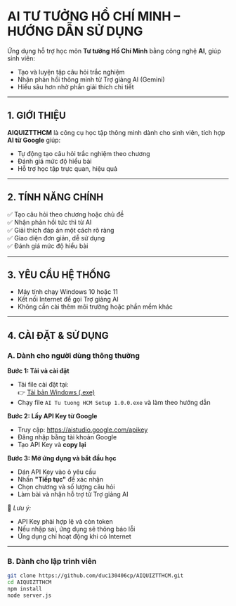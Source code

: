 # AI TƯ TƯỞNG HỒ CHÍ MINH – HƯỚNG DẪN SỬ DỤNG

Ứng dụng hỗ trợ học môn **Tư tưởng Hồ Chí Minh** bằng công nghệ **AI**, giúp sinh viên:
- Tạo và luyện tập câu hỏi trắc nghiệm
- Nhận phản hồi thông minh từ Trợ giảng AI (Gemini)
- Hiểu sâu hơn nhờ phần giải thích chi tiết

---

## 1. GIỚI THIỆU

**AIQUIZTTHCM** là công cụ học tập thông minh dành cho sinh viên, tích hợp **AI từ Google** giúp:
- Tự động tạo câu hỏi trắc nghiệm theo chương
- Đánh giá mức độ hiểu bài
- Hỗ trợ học tập trực quan, hiệu quả

---

## 2. TÍNH NĂNG CHÍNH

✅ Tạo câu hỏi theo chương hoặc chủ đề  
✅ Nhận phản hồi tức thì từ AI  
✅ Giải thích đáp án một cách rõ ràng  
✅ Giao diện đơn giản, dễ sử dụng  
✅ Đánh giá mức độ hiểu bài  

---

## 3. YÊU CẦU HỆ THỐNG

- Máy tính chạy Windows 10 hoặc 11  
- Kết nối Internet để gọi Trợ giảng AI  
- Không cần cài thêm môi trường hoặc phần mềm khác  

---

## 4. CÀI ĐẶT & SỬ DỤNG

### A. Dành cho người dùng thông thường

**Bước 1: Tải và cài đặt**  
- Tải file cài đặt tại:  
  👉 [Tải bản Windows (.exe)](https://github.com/duc130406cp/AIQUIZTTHCM/releases)  
- Chạy file `AI Tu tuong HCM Setup 1.0.0.exe` và làm theo hướng dẫn

**Bước 2: Lấy API Key từ Google**  
- Truy cập: https://aistudio.google.com/apikey  
- Đăng nhập bằng tài khoản Google  
- Tạo API Key và **copy lại**

**Bước 3: Mở ứng dụng và bắt đầu học**  
- Dán API Key vào ô yêu cầu  
- Nhấn **"Tiếp tục"** để xác nhận  
- Chọn chương và số lượng câu hỏi  
- Làm bài và nhận hỗ trợ từ Trợ giảng AI

📌 *Lưu ý:*  
- API Key phải hợp lệ và còn token  
- Nếu nhập sai, ứng dụng sẽ thông báo lỗi  
- Ứng dụng chỉ hoạt động khi có Internet

---

### B. Dành cho lập trình viên

```bash
git clone https://github.com/duc130406cp/AIQUIZTTHCM.git
cd AIQUIZTTHCM
npm install
node server.js
